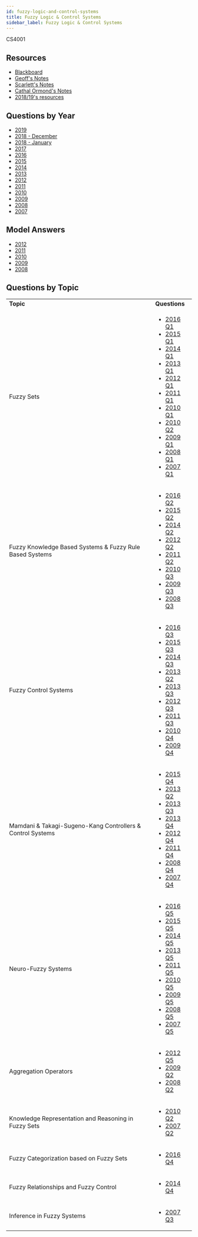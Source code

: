 ```yaml
---
id: fuzzy-logic-and-control-systems
title: Fuzzy Logic & Control Systems
sidebar_label: Fuzzy Logic & Control Systems
---
```

CS4001

## Resources

-   [Blackboard](https://mymodule.tcd.ie/)
-   [Geoff's Notes](https://github.com/nating/personal-notes/tree/master/fourth-year/fuzzy-logic)
-   [Scarlett's Notes](https://gitlab.scss.tcd.ie/gourleys/FourthYear/tree/master/Fuzzy)
-   [Cathal Ormond's Notes](https://www.maths.tcd.ie/~ormondca/notes/Fuzzy%20Logic%20Notes.pdf)
-   [2018/19's resources](https://www.dropbox.com/sh/lnfr37xev6ozm9l/AADkoBbV80wdeHN9HCrSZa5ha/CS4001-%20Fuzzy%20Logic?dl=0)

## Questions by Year

-   [2019](https://www.tcd.ie/academicregistry/exams/assets/local/past%20papers201920/CSU/CSU44001-1.PDF)
-   [2018 - December](https://www.tcd.ie/academicregistry/exams/assets/local/past-papers2019/Semester%201%20Papers/CS/CS4001-1.PDF)
-   [2018 - January](https://www.tcd.ie/academicregistry/exams/assets/local/past-papers2018/CS/CS4001-1.PDF)
-   [2017](https://www.tcd.ie/academicregistry/exams/assets/local/past-papers2017/CS/CS4001-1.PDF)
-   [2016](https://www.tcd.ie/academicregistry/exams/assets/local/past-papers2016/CS/CS4001-1.PDF)
-   [2015](https://www.tcd.ie/academicregistry/exams/assets/local/past-papers2015/CS/CS4001-1.PDF)
-   [2014](https://www.tcd.ie/academicregistry/exams/assets/local/past-papers2014/CS/CS40011.pdf)
-   [2013](https://www.tcd.ie/academicregistry/exams/assets/local/past-papers2013/CS/CS40011.pdf)
-   [2012](https://www.tcd.ie/Local/Exam_Papers/2012/XC/XCS40011.pdf)
-   [2011](https://www.tcd.ie/Local/Exam_Papers/2011/XC/XCS40011.pdf)
-   [2010](https://www.tcd.ie/Local/Exam_Papers/2010/XC/XCS40011.pdf)
-   [2009](https://www.tcd.ie/Local/Exam_Papers/2009/XC/XCS4B131.pdf)
-   [2008](https://www.tcd.ie/Local/Exam_Papers/2008/XC/XCS4B131.pdf)
-   [2007](https://www.tcd.ie/Local/Exam_Papers/2007/XC/XCS4B131.pdf)

## Model Answers

-   [2012](https://www.scss.tcd.ie/Khurshid.Ahmad/Teaching/Lectures_on_Fuzzy_Logic/2011_2012_CS_Paper_Model_Solutions.pdf)
-   [2011](https://www.scss.tcd.ie/Khurshid.Ahmad/Teaching/Lectures_on_Fuzzy_Logic/Model_Answers.pdf)
-   [2010](https://www.scss.tcd.ie/Khurshid.Ahmad/Teaching/Lectures_on_Fuzzy_Logic/2009_2010_CS4001_Paper_Model_Solutions.pdf)
-   [2009](https://www.scss.tcd.ie/Khurshid.Ahmad/Teaching/Lectures_on_Fuzzy_Logic/2008_2009_4BA13_Model_Solutions.pdf)
-   [2008](https://www.scss.tcd.ie/Khurshid.Ahmad/Teaching/Lectures_on_Fuzzy_Logic/Archive_2008/2007_2008_4BA13_Model_Solutions.pdf)

## Questions by Topic

<table className="examQuestions">
    <tbody><tr>
        <td><strong>Topic</strong></td>
        <td><strong>Questions</strong></td>
    </tr>
    <tr>
        <td>Fuzzy Sets</td>
        <td>
            <ul className="questions">
        <li><a href="https://www.tcd.ie/academicregistry/exams/assets/local/past-papers2016/CS/CS4001-1.PDF#page=2">2016 Q1</a></li>
        <li><a href="https://www.tcd.ie/academicregistry/exams/assets/local/past-papers2015/CS/CS4001-1.PDF#page=2">2015 Q1</a></li>
        <li><a href="https://www.tcd.ie/academicregistry/exams/assets/local/past-papers2014/CS/CS40011.pdf#page=2">2014 Q1</a></li>
        <li><a href="https://www.tcd.ie/academicregistry/exams/assets/local/past-papers2013/CS/CS40011.pdf#page=2">2013 Q1</a></li>
        <li><a href="https://www.tcd.ie/Local/Exam_Papers/2012/XC/XCS40011.pdf#page=2">2012 Q1</a></li>
        <li><a href="https://www.tcd.ie/Local/Exam_Papers/2011/XC/XCS40011.pdf#page=2">2011 Q1</a></li>
        <li><a href="https://www.tcd.ie/Local/Exam_Papers/2010/XC/XCS40011.pdf#page=2">2010 Q1</a></li>
        <li><a href="https://www.tcd.ie/Local/Exam_Papers/2010/XC/XCS40011.pdf#page=3">2010 Q2</a></li>
        <li><a href="https://www.tcd.ie/Local/Exam_Papers/2009/XC/XCS4B131.pdf#page=2">2009 Q1</a></li>
        <li><a href="https://www.tcd.ie/Local/Exam_Papers/2008/XC/XCS4B131.pdf#page=2">2008 Q1</a></li>
        <li><a href="https://www.tcd.ie/Local/Exam_Papers/2007/XC/XCS4B131.pdf#page=2">2007 Q1</a></li>
            </ul>
        </td>
    </tr>
    <tr>
        <td>Fuzzy Knowledge Based Systems & Fuzzy Rule Based Systems</td>
        <td>
            <ul className="questions">
        <li><a href="https://www.tcd.ie/academicregistry/exams/assets/local/past-papers2016/CS/CS4001-1.PDF#page=3">2016 Q2</a></li>
        <li><a href="https://www.tcd.ie/academicregistry/exams/assets/local/past-papers2015/CS/CS4001-1.PDF#page=3">2015 Q2</a></li>
        <li><a href="https://www.tcd.ie/academicregistry/exams/assets/local/past-papers2014/CS/CS40011.pdf#page=3">2014 Q2</a></li>
        <li><a href="https://www.tcd.ie/Local/Exam_Papers/2012/XC/XCS40011.pdf#page=4">2012 Q2</a></li>
        <li><a href="https://www.tcd.ie/Local/Exam_Papers/2011/XC/XCS40011.pdf#page=4">2011 Q2</a></li>
        <li><a href="https://www.tcd.ie/Local/Exam_Papers/2010/XC/XCS40011.pdf#page=5">2010 Q3</a></li>
        <li><a href="https://www.tcd.ie/Local/Exam_Papers/2009/XC/XCS4B131.pdf#page=5">2009 Q3</a></li>
        <li><a href="https://www.tcd.ie/Local/Exam_Papers/2008/XC/XCS4B131.pdf#page=6">2008 Q3</a></li>
            </ul>
        </td>
    </tr>
    <tr>
        <td>Fuzzy Control Systems</td>
        <td>
            <ul className="questions">
        <li><a href="https://www.tcd.ie/academicregistry/exams/assets/local/past-papers2016/CS/CS4001-1.PDF#page=5">2016 Q3</a></li>
        <li><a href="https://www.tcd.ie/academicregistry/exams/assets/local/past-papers2015/CS/CS4001-1.PDF#page=4">2015 Q3</a></li>
        <li><a href="https://www.tcd.ie/academicregistry/exams/assets/local/past-papers2014/CS/CS40011.pdf#page=5">2014 Q3</a></li>
        <li><a href="https://www.tcd.ie/academicregistry/exams/assets/local/past-papers2013/CS/CS40011.pdf#page=4">2013 Q2</a></li>
        <li><a href="https://www.tcd.ie/academicregistry/exams/assets/local/past-papers2013/CS/CS40011.pdf#page=5">2013 Q3</a></li>
        <li><a href="https://www.tcd.ie/Local/Exam_Papers/2012/XC/XCS40011.pdf#page=6">2012 Q3</a></li>
        <li><a href="https://www.tcd.ie/Local/Exam_Papers/2011/XC/XCS40011.pdf#page=6">2011 Q3</a></li>
        <li><a href="https://www.tcd.ie/Local/Exam_Papers/2010/XC/XCS40011.pdf#page=7">2010 Q4</a></li>
        <li><a href="https://www.tcd.ie/Local/Exam_Papers/2009/XC/XCS4B131.pdf#page=7">2009 Q4</a></li>
            </ul>
        </td>
    </tr>
    <tr>
        <td>Mamdani & Takagi-Sugeno-Kang Controllers & Control Systems</td>
        <td>
            <ul className="questions">
        <li><a href="https://www.tcd.ie/academicregistry/exams/assets/local/past-papers2015/CS/CS4001-1.PDF#page=6">2015 Q4</a></li>
        <li><a href="https://www.tcd.ie/academicregistry/exams/assets/local/past-papers2013/CS/CS40011.pdf#page=4">2013 Q2</a></li>
        <li><a href="https://www.tcd.ie/academicregistry/exams/assets/local/past-papers2013/CS/CS40011.pdf#page=5">2013 Q3</a></li>
        <li><a href="https://www.tcd.ie/academicregistry/exams/assets/local/past-papers2013/CS/CS40011.pdf#page=5">2013 Q4</a></li>
        <li><a href="https://www.tcd.ie/Local/Exam_Papers/2012/XC/XCS40011.pdf#page=7">2012 Q4</a></li>
        <li><a href="https://www.tcd.ie/Local/Exam_Papers/2011/XC/XCS40011.pdf#page=8">2011 Q4</a></li>
        <li><a href="https://www.tcd.ie/Local/Exam_Papers/2008/XC/XCS4B131.pdf#page=8">2008 Q4</a></li>
        <li><a href="https://www.tcd.ie/Local/Exam_Papers/2007/XC/XCS4B131.pdf#page=9">2007 Q4</a></li>
            </ul>
        </td>
    </tr>
    <tr>
        <td>Neuro-Fuzzy Systems</td>
        <td>
            <ul className="questions">
        <li><a href="https://www.tcd.ie/academicregistry/exams/assets/local/past-papers2016/CS/CS4001-1.PDF#page=9">2016 Q5</a></li>
        <li><a href="https://www.tcd.ie/academicregistry/exams/assets/local/past-papers2015/CS/CS4001-1.PDF#page=7">2015 Q5</a></li>
        <li><a href="https://www.tcd.ie/academicregistry/exams/assets/local/past-papers2014/CS/CS40011.pdf#page=7">2014 Q5</a></li>
        <li><a href="https://www.tcd.ie/academicregistry/exams/assets/local/past-papers2013/CS/CS40011.pdf#page=9">2013 Q5</a></li>
        <li><a href="https://www.tcd.ie/Local/Exam_Papers/2011/XC/XCS40011.pdf#page=10">2011 Q5</a></li>
        <li><a href="https://www.tcd.ie/Local/Exam_Papers/2010/XC/XCS40011.pdf#page=9">2010 Q5</a></li>
        <li><a href="https://www.tcd.ie/Local/Exam_Papers/2009/XC/XCS4B131.pdf#page=10">2009 Q5</a></li>
        <li><a href="https://www.tcd.ie/Local/Exam_Papers/2008/XC/XCS4B131.pdf#page=10">2008 Q5</a></li>
        <li><a href="https://www.tcd.ie/Local/Exam_Papers/2007/XC/XCS4B131.pdf#page=11">2007 Q5</a></li>
            </ul>
        </td>
    </tr>
    <tr>
        <td>Aggregation Operators</td>
        <td>
            <ul className="questions">
        <li><a href="https://www.tcd.ie/Local/Exam_Papers/2012/XC/XCS40011.pdf#page=9">2012 Q5</a></li>
        <li><a href="https://www.tcd.ie/Local/Exam_Papers/2009/XC/XCS4B131.pdf#page=4">2009 Q2</a></li>
        <li><a href="https://www.tcd.ie/Local/Exam_Papers/2008/XC/XCS4B131.pdf#page=4">2008 Q2</a></li>
            </ul>
        </td>
    </tr>
    <tr>
        <td>Knowledge Representation and Reasoning in Fuzzy Sets</td>
        <td>
            <ul className="questions">
        <li><a href="https://www.tcd.ie/Local/Exam_Papers/2010/XC/XCS40011.pdf#page=3">2010 Q2</a></li>
        <li><a href="https://www.tcd.ie/Local/Exam_Papers/2007/XC/XCS4B131.pdf#page=5">2007 Q2</a></li>
            </ul>
        </td>
    </tr>
    <tr>
        <td>Fuzzy Categorization based on Fuzzy Sets</td>
        <td>
            <ul className="questions">
        <li><a href="https://www.tcd.ie/academicregistry/exams/assets/local/past-papers2016/CS/CS4001-1.PDF#page=7">2016 Q4</a></li>
            </ul>
        </td>
    </tr>
    <tr>
        <td>Fuzzy Relationships and Fuzzy Control</td>
        <td>
            <ul className="questions">
        <li><a href="https://www.tcd.ie/academicregistry/exams/assets/local/past-papers2014/CS/CS40011.pdf#page=6">2014 Q4</a></li>
            </ul>
        </td>
    </tr>
    <tr>
        <td>Inference in Fuzzy Systems</td>
        <td>
            <ul className="questions">
        <li><a href="https://www.tcd.ie/Local/Exam_Papers/2007/XC/XCS4B131.pdf#page=7">2007 Q3</a></li>
            </ul>
        </td>
    </tr>
</tbody></table>
